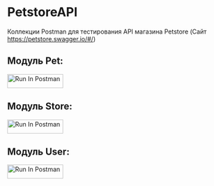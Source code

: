 # PetstoreAPI
Коллекции Postman для тестирования API магазина Petstore (Сайт https://petstore.swagger.io/#/)

## **Модуль Pet:**

[<img src="https://run.pstmn.io/button.svg" alt="Run In Postman" style="width: 128px; height: 32px;">](https://app.getpostman.com/run-collection/15912345-6dd45ca4-0b85-4da4-a5a4-c0722fc868c1?action=collection%2Fimport&source=rip_markdown&collection-url=entityId%3D15912345-6dd45ca4-0b85-4da4-a5a4-c0722fc868c1%26entityType%3Dcollection%26workspaceId%3Def0f8086-4fb5-4fac-8c23-023ff06addc8) 


## **Модуль Store:**

[<img src="https://run.pstmn.io/button.svg" alt="Run In Postman" style="width: 128px; height: 32px;">](https://app.getpostman.com/run-collection/15912345-6dd45ca4-0b85-4da4-a5a4-c0722fc868c1?action=collection%2Fimport&source=rip_markdown&collection-url=entityId%3D15912345-6dd45ca4-0b85-4da4-a5a4-c0722fc868c1%26entityType%3Dcollection%26workspaceId%3Def0f8086-4fb5-4fac-8c23-023ff06addc8) 

## **Модуль User:**

[<img src="https://run.pstmn.io/button.svg" alt="Run In Postman" style="width: 128px; height: 32px;">](https://app.getpostman.com/run-collection/15912345-6dd45ca4-0b85-4da4-a5a4-c0722fc868c1?action=collection%2Fimport&source=rip_markdown&collection-url=entityId%3D15912345-6dd45ca4-0b85-4da4-a5a4-c0722fc868c1%26entityType%3Dcollection%26workspaceId%3Def0f8086-4fb5-4fac-8c23-023ff06addc8) 
